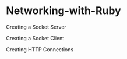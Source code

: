 # Networking-with-Ruby
Creating a Socket Server

Creating a Socket Client

Creating HTTP Connections
